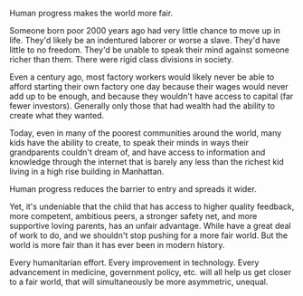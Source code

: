 Human progress makes the world more fair.

Someone born poor 2000 years ago had very little chance to move up in life. They'd likely be an indentured laborer or worse a slave. They'd have little to no freedom. They'd be unable to speak their mind against someone richer than them. There were rigid class divisions in society. 

Even a century ago, most factory workers would likely never be able to afford starting their own factory one day because their wages would never add up to be enough, and because they wouldn't have access to capital (far fewer investors). Generally only those that had wealth had the ability to create what they wanted.

Today, even in many of the poorest communities around the world, many kids have the ability to create, to speak their minds in ways their grandparents couldn't dream of, and have access to information and knowledge through the internet that is barely any less than the richest kid living in a high rise building in Manhattan.

Human progress reduces the barrier to entry and spreads it wider.

Yet, it's undeniable that the child that has access to higher quality feedback, more competent, ambitious peers, a stronger safety net, and more supportive loving parents, has an unfair advantage. While have a great deal of work to do, and we shouldn't stop pushing for a more fair world. But the world is more fair than it has ever been in modern history.

Every humanitarian effort. Every improvement in technology. Every advancement in medicine, government policy, etc. will all help us get closer to a fair world, that will simultaneously be more asymmetric, unequal.